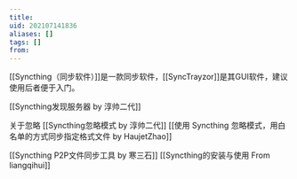 ```yaml
---
title: 
uid: 202107141836
aliases: []
tags: []
from: 
---
```

[[Syncthing（同步软件）]]是一款同步软件，[[SyncTrayzor]]是其GUI软件，建议使用后者便于入门。

[[Syncthing发现服务器 by 淳帅二代]]

关于忽略
[[Syncthing忽略模式 by 淳帅二代]]
[[使用 Syncthing 忽略模式，用白名单的方式同步指定格式文件 by HaujetZhao]]


[[Syncthing P2P文件同步工具 by 寒三石]]
[[Syncthing的安装与使用 From liangqihui]]
